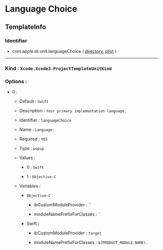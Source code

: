 # Language Choice

## TemplateInfo

### Identifier

- com.apple.dt.unit.languageChoice ( [directory](/Applications/Xcode.app/Contents/Developer/Library/Xcode/Templates/Project%20Templates/Base/Language%20Choice.xctemplate), [plist](/Applications/Xcode.app/Contents/Developer/Library/Xcode/Templates/Project%20Templates/Base/Language%20Choice.xctemplate/TemplateInfo.plist) )

---

### Kind : `Xcode.Xcode3.ProjectTemplateUnitKind`

### Options : 

- 0 : 

	- Default : `Swift`

	- Description : `Your primary implementation language.`

	- Identifier : `languageChoice`

	- Name : `Language:`

	- Required : `YES`

	- Type : `popup`

	- Values : 

		- 0 : `Swift`

		- 1 : `Objective-C`

	- Variables : 

		- `Objective-C` : 

			- ibCustomModuleProvider : ``

			- moduleNamePrefixForClasses : ``

		- Swift : 

			- ibCustomModuleProvider : `target`

			- moduleNamePrefixForClasses : `$(PRODUCT_MODULE_NAME).`